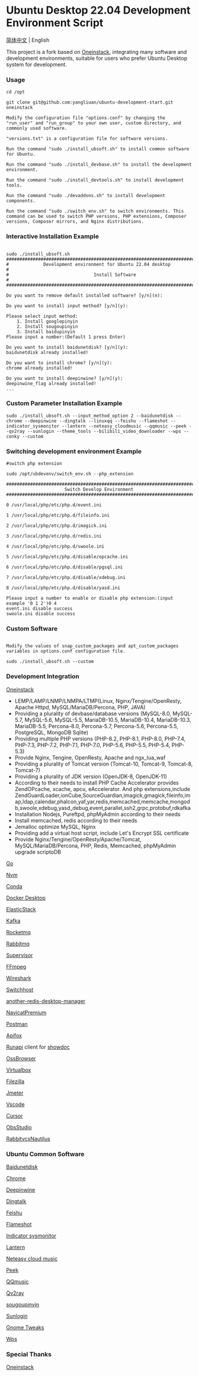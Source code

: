 # Ubuntu Desktop 22.04 Development Environment Script
[简体中文](README.md) | English

This project is a fork based on [Oneinstack](https://github.com/oneinstack/oneinstack), integrating many software and development environments, suitable for users who prefer Ubuntu Desktop system for development.

### Usage

```shell
cd /opt

git clone git@github.com:yangliuan/ubuntu-development-start.git oneinstack

Modify the configuration file "options.conf" by changing the "run_user" and "run_group" to your own user, custom directory, and commonly used software.

"versions.txt" is a configuration file for software versions.

Run the command "sudo ./install_ubsoft.sh" to install common software for Ubuntu.

Run the command "sudo ./install_devbase.sh" to install the development environment.

Run the command "sudo ./install_devtools.sh" to install development tools.

Run the command "sudo ./devaddons.sh" to install development components.

Run the command "sudo ./switch_env.sh" to switch environments. This command can be used to switch PHP versions, PHP extensions, Composer versions, Composer mirrors, and Nginx distributions.
```

### Interactive Installation Example
```shell

sudo ./install_ubsoft.sh
################################################################################
#             Development environment for Ubuntu 22.04 desktop                 #
#                                Install Software                              #
################################################################################

Do you want to remove default installed software? [y/n](n): 

Do you want to install input method? [y/n](y): 

Please select input method:
	1. Install googlepinyin
	2. Install sougoupinyin
	3. Install baidupinyin
Please input a number:(Default 1 press Enter) 

Do you want to install baidunetdisk? [y/n](y): 
baidunetdisk already installed! 

Do you want to install chrome? [y/n](y): 
chrome already installed! 

Do you want to install deepinwine? [y/n](y): 
deepinwine_flag already installed! 
...

```


### Custom Parameter Installation Example
```shell
sudo ./install_ubsoft.sh --input_method_option 2 --baidunetdisk --chrome --deepinwine --dingtalk --linuxqq --feishu --flameshot --indicator_sysmonitor --lantern --neteasy_cloudmusic --qqmusic --peek --qv2ray --sunlogin --theme_tools --bilibili_video_downloader --wps --conky --custom
```

### Switching development environment Example
```shell
#switch php extension

sudo /opt/ubdevenv/switch_env.sh --php_extension

#######################################################################
                      Switch Develop Environment
#######################################################################

0 /usr/local/php/etc/php.d/event.ini

1 /usr/local/php/etc/php.d/fileinfo.ini

2 /usr/local/php/etc/php.d/imagick.ini

3 /usr/local/php/etc/php.d/redis.ini

4 /usr/local/php/etc/php.d/swoole.ini

5 /usr/local/php/etc/php.d/disable/opcache.ini

6 /usr/local/php/etc/php.d/disable/pgsql.ini

7 /usr/local/php/etc/php.d/disable/xdebug.ini

8 /usr/local/php/etc/php.d/disable/yasd.ini

Please input a number to enable or disable php extension:(input example '0 1 2')0 4
event.ini disable success
swoole.ini disable success

```

### Custom Software
```shell

Modify the values of snap_custom_packages and apt_custom_packages variables in options.conf configuration file.

sudo ./install_ubsoft.sh --custom

```

### Development Integration
[Oneinstack](https://github.com/oneinstack/oneinstack)
- LEMP/LAMP/LNMP/LNMPA/LTMP(Linux, Nginx/Tengine/OpenResty, Apache Httpd, MySQL/MariaDB/Percona, PHP, JAVA)
- Providing a plurality of devbase/database versions (MySQL-8.0, MySQL-5.7, MySQL-5.6, MySQL-5.5, MariaDB-10.5, MariaDB-10.4, MariaDB-10.3, MariaDB-5.5, Percona-8.0, Percona-5.7, Percona-5.6, Percona-5.5, PostgreSQL, MongoDB Sqlite)
- Providing multiple PHP versions (PHP-8.2, PHP-8.1, PHP-8.0, PHP-7.4, PHP-7.3, PHP-7.2, PHP-7.1, PHP-7.0, PHP-5.6, PHP-5.5, PHP-5.4, PHP-5.3)
- Provide Nginx, Tengine, OpenResty, Apache and ngx_lua_waf
- Providing a plurality of Tomcat version (Tomcat-10, Tomcat-9, Tomcat-8, Tomcat-7)
- Providing a plurality of JDK version (OpenJDK-8, OpenJDK-11)
- According to their needs to install PHP Cache Accelerator provides ZendOPcache, xcache, apcu, eAccelerator. And php extensions,include ZendGuardLoader,ionCube,SourceGuardian,imagick,gmagick,fileinfo,imap,ldap,calendar,phalcon,yaf,yar,redis,memcached,memcache,mongodb,swoole,xdebug,yasd_debug,event,parallel,ssh2,grpc,protobuf,rdkafka
- Installation Nodejs, Pureftpd, phpMyAdmin according to their needs
- Install memcached, redis according to their needs
- Jemalloc optimize MySQL, Nginx
- Providing add a virtual host script, include Let's Encrypt SSL certificate
- Provide Nginx/Tengine/OpenResty/Apache/Tomcat, MySQL/MariaDB/Percona, PHP, Redis, Memcached, phpMyAdmin upgrade scriptoDB


[Go](https://github.com/golang/go)

[Nvm](https://github.com/nvm-sh/nvm)

[Conda](https://github.com/conda/conda)

[Docker Desktop](https://docs.docker.com/get-docker/)

[ElasticStack](https://www.elastic.co/cn/downloads/)

[Kafka](https://github.com/apache/kafka)

[Rocketmq](https://github.com/apache/rocketmq)

[Rabbitmq](https://github.com/rabbitmq/rabbitmq-server)

[Supervisor](https://github.com/Supervisor/supervisor)

[FFmpeg](https://github.com/FFmpeg/FFmpeg)

[Wireshark](https://www.wireshark.org/download.html)

[Switchhost](https://github.com/FFmpeg/FFmpeg)

[another-redis-desktop-manager](https://github.com/qishibo/AnotherRedisDesktopManager/blob/master/README.zh-CN.md)

[NavicatPremium](http://navicat.com/en/download)

[Postman](https://www.postman.com/)

[Apifox](https://apifox.com/)

[Runapi](https://www.showdoc.com.cn/runapi/4758520094221537) client for [showdoc](https://github.com/star7th/showdoc)

[OssBrowser](https://help.aliyun.com/document_detail/61872.htm)

[Virtualbox](https://www.virtualbox.org/)

[Filezilla](https://filezilla-project.org/)

[Jmeter](https://jmeter.apache.org/)

[Vscode](https://code.visualstudio.com/)

[Cursor](https://www.cursor.so/)

[ObsStudio](https://obsproject.com/)

[RabbitvcsNautilus](http://rabbitvcs.org/)
### Ubuntu Common Software

[Baidunetdisk](https://pan.baidu.com/disk/home)

[Chrome](https://www.google.com/chrome/)

[Deepinwine](https://github.com/zq1997/deepin-wine) 

[Dingtalk](https://www.dingtalk.com/en)

[Feishu](https://www.feishu.cn/en)

[Flameshot](https://github.com/flameshot-org/flameshot)

[Indicator sysmonitor](https://github.com/fossfreedom/indicator-sysmonitor)

[Lantern](https://getlantern.org/)

[Neteasy cloud music](https://music.163.com/)

[Peek](https://github.com/phw/peek)

[QQmusic](https://y.qq.com/)

[Qv2ray](https://github.com/Qv2ray/Qv2ray)

[sougoupinyin](https://pinyin.sogou.com/)

[Sunlogin](https://sunlogin.oray.com/)

[Gnome Tweaks](https://wiki.gnome.org/Apps/Tweaks)

[Wps](https://www.wps.cn/product/wpslinux)

### Special Thanks
[Oneinstack](https://github.com/oneinstack/oneinstack)



